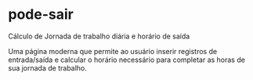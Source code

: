 # pode-sair
Cálculo de Jornada de trabalho diária e horário de saída

Uma página moderna que permite ao usuário inserir registros de entrada/saída e calcular o horário necessário para completar as horas de sua jornada de trabalho.
